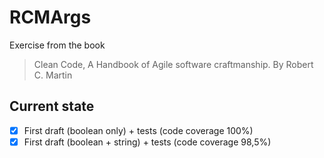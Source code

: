 # RCMArgs

Exercise from the book    
> Clean Code, A Handbook of Agile software craftmanship. By Robert C. Martin

## Current state

- [x] First draft (boolean only) + tests (code coverage 100%) 
- [x] First draft (boolean + string) + tests (code coverage 98,5%)
